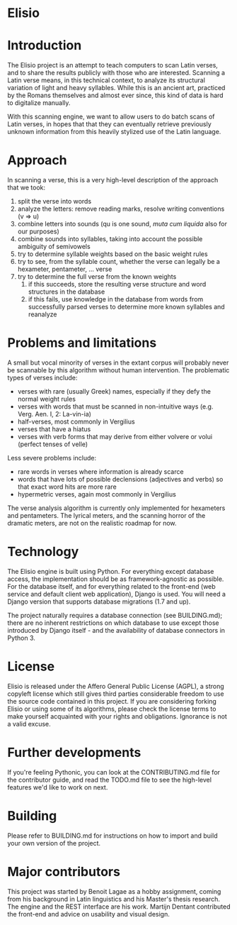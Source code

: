Elisio
==

Introduction
===

The Elisio project is an attempt to teach computers to scan Latin verses, and to share the results publicly with those who are interested.
Scanning a Latin verse means, in this technical context, to analyze its structural variation of light and heavy syllables.
While this is an ancient art, practiced by the Romans themselves and almost ever since, this kind of data is hard to digitalize manually.

With this scanning engine, we want to allow users to do batch scans of Latin verses,
in hopes that that they can eventually retrieve previously unknown information from this heavily stylized use of the Latin language.

Approach
===

In scanning a verse, this is a very high-level description of the approach that we took:
1. split the verse into words
1. analyze the letters: remove reading marks, resolve writing conventions (v => u)
1. combine letters into sounds (qu is one sound, *muta cum liquida* also for our purposes)
1. combine sounds into syllables, taking into account the possible ambiguity of semivowels
1. try to determine syllable weights based on the basic weight rules
1. try to see, from the syllable count, whether the verse can legally be a hexameter, pentameter, ... verse
1. try to determine the full verse from the known weights
    1. if this succeeds, store the resulting verse structure and word structures in the database
    1. if this fails, use knowledge in the database from words from successfully parsed verses to determine more known syllables and reanalyze

Problems and limitations
===

A small but vocal minority of verses in the extant corpus will probably never be scannable by this algorithm without human intervention.
The problematic types of verses include:

* verses with rare (usually Greek) names, especially if they defy the normal weight rules
* verses with words that must be scanned in non-intuitive ways (e.g. Verg. Aen. I, 2: La-vin-ia)
* half-verses, most commonly in Vergilius
* verses that have a hiatus
* verses with verb forms that may derive from either volvere or volui (perfect tenses of velle)

Less severe problems include:
* rare words in verses where information is already scarce
* words that have lots of possible declensions (adjectives and verbs) so that exact word hits are more rare
* hypermetric verses, again most commonly in Vergilius

The verse analysis algorithm is currently only implemented for hexameters and pentameters.
The lyrical meters, and the scanning horror of the dramatic meters, are not on the realistic roadmap for now.

Technology
===

The Elisio engine is built using Python. For everything except database access, the implementation should be as framework-agnostic as possible.
For the database itself, and for everything related to the front-end (web service and default client web application), Django is used.
You will need a Django version that supports database migrations (1.7 and up).

The project naturally requires a database connection (see BUILDING.md); there are no inherent restrictions on which database to use
except those introduced by Django itself - and the availability of database connectors in Python 3.

License
===

Elisio is released under the Affero General Public License (AGPL), a strong copyleft license which still gives third parties
considerable freedom to use the source code contained in this project.
If you are considering forking Elisio or using some of its algorithms,
please check the license terms to make yourself acquainted with your rights and obligations.
Ignorance is not a valid excuse.

Further developments
===

If you're feeling Pythonic, you can look at the CONTRIBUTING.md file for the contributor guide,
and read the TODO.md file to see the high-level features we'd like to work on next.

Building
===
Please refer to BUILDING.md for instructions on how to import and build your own version of the project.

Major contributors
===

This project was started by Benoit Lagae as a hobby assignment, coming from his background in Latin linguistics
and his Master's thesis research. The engine and the REST interface are his work.
Martijn Dentant contributed the front-end and advice on usability and visual design.

